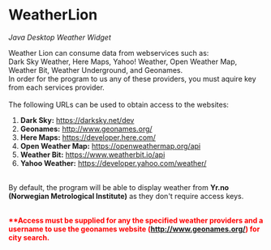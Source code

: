 # WeatherLion
<i>Java Desktop Weather Widget</i>

Weather Lion can consume data from webservices such as:<br />
Dark Sky Weather, Here Maps, Yahoo! Weather, Open Weather Map, Weather Bit, Weather Underground, and Geonames.<br />
In order for the program to us any of these providers, you must aquire key from each services provider.
<br /><br />The following URLs can be used to obtain access to the websites:<br />
<ol><li><b>Dark Sky:</b> <a href=\"https://darksky.net/dev/\">https://darksky.net/dev</a></li> 
<li><b>Geonames:</b></b></b></b></b> <a href=\"http://www.geonames.org/\">http://www.geonames.org/</a><br /></li>
<li><b>Here Maps:</b></b></b></b> <a href=\"https://developer.here.com/\">https://developer.here.com/</a></li>
<li><b>Open Weather Map:</b></b></b> <a href=\"https://openweathermap.org/api\">https://openweathermap.org/api</a></li>
<li><b>Weather Bit:</b></b> <a href=\"https://www.weatherbit.io/api\">https://www.weatherbit.io/api</a></li>
<li><b>Yahoo Weather:</b> <a href=\"https://developer.yahoo.com/weather/\">https://developer.yahoo.com/weather/</a></li></ol>
<br />By default, the program will be able to display weather from <b>Yr.no (Norwegian Metrological Institute)</b> as they don't require access keys.<br />
<br /><p style='color: red;'><b>**Access must be supplied for any the specified weather providers and a username to use
the geonames website (<a href=\\\"http://www.geonames.org/\\\">http://www.geonames.org/</a>) for city search.</b></p>
